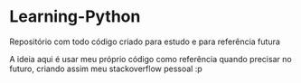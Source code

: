 # Learning-Python
Repositório com todo código criado para estudo e para referência futura

A ideia aqui é usar meu próprio código como referência quando precisar no futuro, criando assim meu stackoverflow pessoal :p
